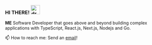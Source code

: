 
### HI THERE!  <img src="https://raw.githubusercontent.com/MartinHeinz/MartinHeinz/master/wave.gif" alt="drawing" width="30"/> 

<b>ME</b> Software Developer that goes above and beyond building complex applications with TypeScript, React.js, Next.js, Nodejs and Go.

 
📫 How to reach me: Send an [email](mailto:hjpunzalan@gmail.com)!
